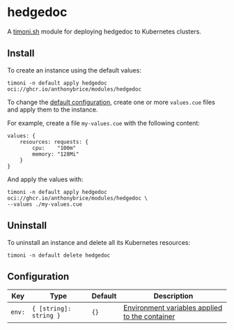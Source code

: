 # hedgedoc

A [timoni.sh](http://timoni.sh) module for deploying hedgedoc to Kubernetes clusters.

## Install

To create an instance using the default values:

```shell
timoni -n default apply hedgedoc oci://ghcr.io/anthonybrice/modules/hedgedoc
```

To change the [default configuration](#configuration),
create one or more `values.cue` files and apply them to the instance.

For example, create a file `my-values.cue` with the following content:

```cue
values: {
	resources: requests: {
		cpu:    "100m"
		memory: "128Mi"
	}
}
```

And apply the values with:

```shell
timoni -n default apply hedgedoc oci://ghcr.io/anthonybrice/modules/hedgedoc \
--values ./my-values.cue
```

## Uninstall

To uninstall an instance and delete all its Kubernetes resources:

```shell
timoni -n default delete hedgedoc
```

## Configuration

| Key                      | Type                             | Default            | Description                                                                                                                                  |
|--------------------------|----------------------------------|--------------------|----------------------------------------------------------------------------------------------------------------------------------------------|
| `env:` | `{ [string]: string }` | `{}` | [Environment variables applied to the container](https://docs.hedgedoc.org/configuration/) |

